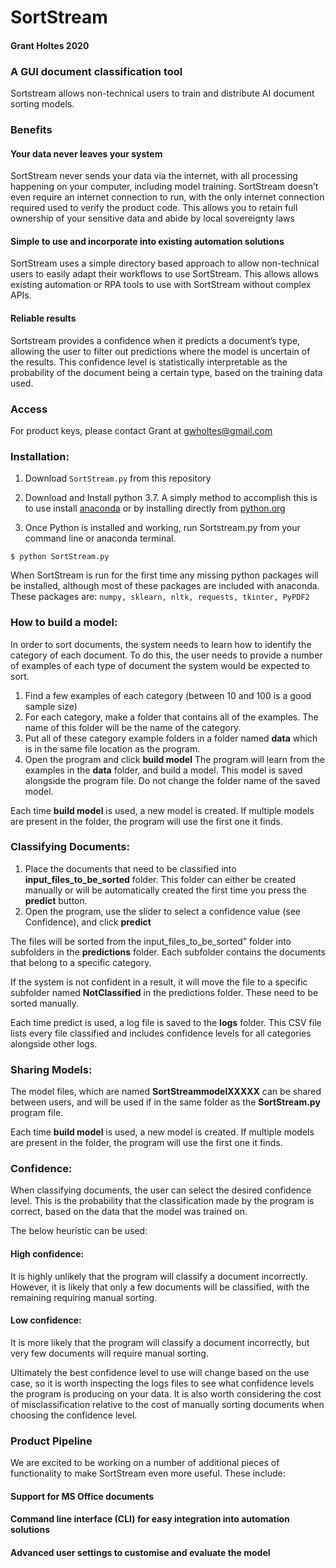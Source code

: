 # SortStream
#### Grant Holtes 2020
### A GUI document classification tool

Sortstream allows non-technical users to train and distribute AI document sorting models.

### Benefits

#### Your data never leaves your system
SortStream never sends your data via the internet, with all processing happening on your computer, including model training. 
SortStream doesn’t even require an internet connection to run, with the only internet connection required used to verify the product code.
This allows you to retain full ownership of your sensitive data and abide by local sovereignty laws

#### Simple to use and incorporate into existing automation solutions
SortStream uses a simple directory based approach to allow non-technical users to easily adapt their workflows to use SortStream. This allows allows existing automation or RPA tools to use with SortStream without complex APIs.

#### Reliable results
Sortstream provides a confidence when it predicts a document’s type, allowing the user to filter out predictions where the model is uncertain of the results. This confidence level is statistically interpretable as the probability of the document being a certain type, based on the training data used.

### Access

For product keys, please contact Grant at gwholtes@gmail.com

### Installation:

1) Download `SortStream.py` from this repository

2) Download and Install python 3.7. A simply method to accomplish this is to use install [anaconda](https://docs.anaconda.com/anaconda/install/) or by installing directly from [python.org](https://www.python.org/downloads/)

3) Once Python is installed and working, run Sortstream.py from your command line or anaconda terminal.

```
$ python SortStream.py
```

When SortStream is run for the first time any missing python packages will be installed, although most of these packages are included with anaconda. These packages are: `numpy, sklearn, nltk, requests, tkinter, PyPDF2`

### How to build a model:

In order to sort documents, the system needs to learn how to identify the category of each document. To do this, the user needs to provide a number of examples of each type of document the system would be expected to sort. 

1) Find a few examples of each category (between 10 and 100 is a good sample size)
2) For each category, make a folder that contains all of the examples. The name of this folder will be the name of the category.
3) Put all of these category example folders in a folder named **data** which is in the same file location as the program.
4) Open the program and click **build model** The program will learn from the examples in the **data** folder, and build a model. This model is saved alongside the program file. Do not change the folder name of the saved model. 

Each time **build model** is used, a new model is created. If multiple models are present in the folder, the program will use the first one it finds.

### Classifying Documents:

1) Place the documents that need to be classified into **input_files_to_be_sorted** folder. This folder can either be created manually or will be automatically created the first time you press the **predict** button.
2) Open the program, use the slider to select a confidence value (see Confidence), and click **predict**

The files will be sorted from the input_files_to_be_sorted” folder into subfolders in the **predictions** folder.  Each subfolder contains the documents that belong to a specific category. 

If the system is not confident in a result, it will move the file to a specific subfolder named **NotClassified** in the predictions folder. These need to be sorted manually. 

Each time predict is used, a log file is saved to the **logs** folder. This CSV file lists every file classified and includes confidence levels for all categories alongside other logs. 

### Sharing Models:

The model files, which are named **SortStreammodelXXXXX** can be shared between users, and will be used if in the same folder as the **SortStream.py** program file. 

Each time **build model** is used, a new model is created. If multiple models are present in the folder, the program will use the first one it finds.

### Confidence: 

When classifying documents, the user can select the desired confidence level. This is the probability that the classification made by the program is correct, based on the data that the model was trained on. 

The below heuristic can be used:

#### High confidence:
It is highly unlikely that the program will classify a document incorrectly. However, it is likely that only a few documents will be classified, with the remaining requiring manual sorting.

#### Low confidence:
It is more likely that the program will classify a document incorrectly, but very few documents will require manual sorting.

Ultimately the best confidence level to use will change based on the use case, so it is worth inspecting the logs files to see what confidence levels the program is producing on your data. 
It is also worth considering the cost of misclassification relative to the cost of manually sorting documents when choosing the confidence level. 

### Product Pipeline

We are excited to be working on a number of additional pieces of functionality to make SortStream even more useful. These include:
#### Support for MS Office documents
#### Command line interface (CLI) for easy integration into automation solutions
#### Advanced user settings to customise and evaluate the model
